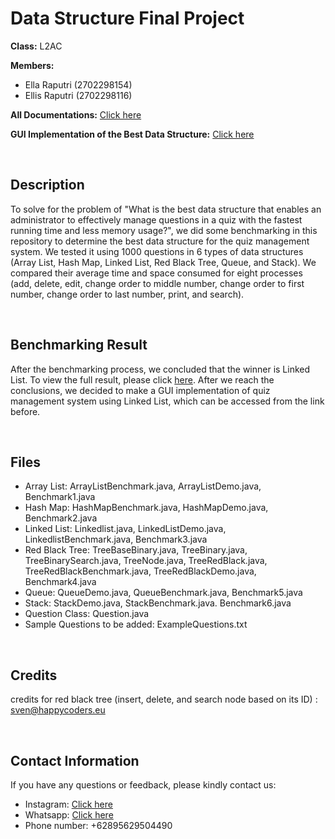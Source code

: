 # Data Structure Final Project 

**Class:** L2AC


**Members:**
- Ella Raputri (2702298154)
- Ellis Raputri (2702298116)


**All Documentations:** [Click here](https://drive.google.com/drive/folders/1seG4K2Eytrg1HmvgL7JVdhSqt80uZnfi?usp=sharing)


**GUI Implementation of the Best Data Structure:** [Click here](https://github.com/Ella-Raputri/DSA-FinalProject-QuizPro) 

<br>

## Description
To solve for the problem of "What is the best data structure that enables an administrator to effectively manage questions in a quiz with the fastest running time and less memory usage?", we did some benchmarking in this repository to determine the best data structure for the quiz management system. We tested it using 1000 questions in 6 types of data structures (Array List, Hash Map, Linked List, Red Black Tree, Queue, and Stack). We compared their average time and space consumed for eight processes (add, delete, edit, change order to middle number, change order to first number, change order to last number, print, and search).

<br>

## Benchmarking Result
After the benchmarking process, we concluded that the winner is Linked List. To view the full result, please click [here](https://s.id/26r56). After we reach the conclusions, we decided to make a GUI implementation of quiz management system using Linked List, which can be accessed from the link before.

<br>

## Files

- Array List: ArrayListBenchmark.java, ArrayListDemo.java, Benchmark1.java
- Hash Map: HashMapBenchmark.java, HashMapDemo.java, Benchmark2.java
- Linked List: Linkedlist.java, LinkedListDemo.java, LinkedlistBenchmark.java, Benchmark3.java
- Red Black Tree: TreeBaseBinary.java, TreeBinary.java, TreeBinarySearch.java, TreeNode.java, TreeRedBlack.java, TreeRedBlackBenchmark.java, TreeRedBlackDemo.java, Benchmark4.java
- Queue: QueueDemo.java, QueueBenchmark.java, Benchmark5.java
- Stack: StackDemo.java, StackBenchmark.java. Benchmark6.java
- Question Class: Question.java
- Sample Questions to be added: ExampleQuestions.txt

<br>

## Credits

credits for red black tree (insert, delete, and search node based on its ID) : sven@happycoders.eu


<br>

## Contact Information

If you have any questions or feedback, please kindly contact us:
- Instagram: [Click here](https://instagram.com/raputriella?igshid=OGQ5ZDc2ODk2ZA==)
- Whatsapp: [Click here](https://wa.me/62895629504490)
- Phone number: +62895629504490
